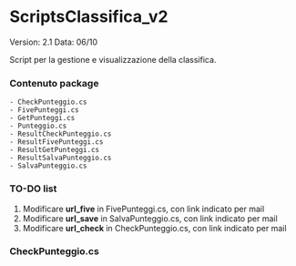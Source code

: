 # ScriptsClassifica_v2

Version: 2.1
Data: 06/10



Script per la gestione e visualizzazione della classifica.  

### Contenuto package

```
- CheckPunteggio.cs
- FivePunteggi.cs
- GetPunteggi.cs
- Punteggio.cs
- ResultCheckPunteggio.cs
- ResultFivePunteggi.cs
- ResultGetPunteggi.cs
- ResultSalvaPunteggio.cs
- SalvaPunteggio.cs
```


### TO-DO list

1) Modificare **url_five** in FivePunteggi.cs, con link indicato per mail
2) Modificare **url_save** in SalvaPunteggio.cs, con link indicato per mail
3) Modificare **url_check** in CheckPunteggio.cs, con link indicato per mail



### CheckPunteggio.cs

